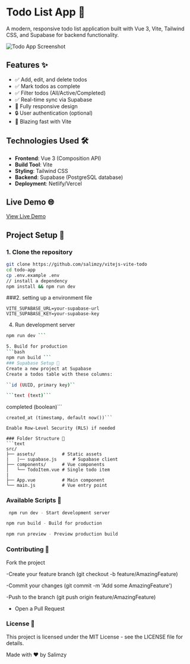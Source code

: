 # Todo List App 📝

A modern, responsive todo list application built with Vue 3, Vite, Tailwind CSS, and Supabase for backend functionality.

![Todo App Screenshot](https://github.com/salimzy/vitejs-vite-todo/blob/main/public/Screenshot_14-7-2025_154243_localhost.jpeg?raw=true) 

## Features ✨

- ✅ Add, edit, and delete todos
- ✅ Mark todos as complete
- ✅ Filter todos (All/Active/Completed)
- ✅ Real-time sync via Supabase
- 📱 Fully responsive design
- 🔒 User authentication (optional)
- 🚀 Blazing fast with Vite

## Technologies Used 🛠️

- **Frontend**: Vue 3 (Composition API)
- **Build Tool**: Vite
- **Styling**: Tailwind CSS
- **Backend**: Supabase (PostgreSQL database)
- **Deployment**: Netlify/Vercel
  
## Live Demo 🌐

[View Live Demo](https://vitejs-vite-todo-git-feature-new-todo-feature-salimzys-projects.vercel.app/)

## Project Setup 🚀

### 1. Clone the repository
```bash
git clone https://github.com/salimzy/vitejs-vite-todo
cd todo-app
cp .env.example .env
// install a dependency
npm install && npm run dev
```

###2. setting up a environment file
```env
VITE_SUPABASE_URL=your-supabase-url
VITE_SUPABASE_KEY=your-supabase-key
```
4. Run development server
```bash
npm run dev ```

5. Build for production
```bash
npm run build ```
### Supabase Setup 🔌
Create a new project at Supabase
Create a todos table with these columns:

``id (UUID, primary key)``

```text (text)```
```
completed (boolean)```
```
created_at (timestamp, default now())```

Enable Row-Level Security (RLS) if needed

### Folder Structure 📂
```text
src/
├── assets/          # Static assets
|   |── supabase.js      # Supabase client
├── components/      # Vue components
│   └── TodoItem.vue # Single todo item
|
├── App.vue          # Main component
└── main.js          # Vue entry point
```
### Available Scripts 📜
```bash
 npm run dev - Start development server

npm run build - Build for production

npm run preview - Preview production build
 ```

### Contributing 🤝
Fork the project

-Create your feature branch (git checkout -b feature/AmazingFeature)

-Commit your changes (git commit -m 'Add some AmazingFeature')

-Push to the branch (git push origin feature/AmazingFeature)

- Open a Pull Request

### License 📄
This project is licensed under the MIT License - see the LICENSE file for details.

Made with ❤️ by Salimzy




